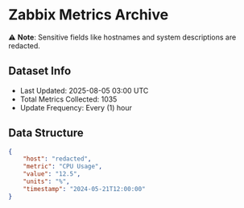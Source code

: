 # Zabbix Metrics Archive

⚠️ **Note**: Sensitive fields like hostnames and system descriptions are redacted.

## Dataset Info
- Last Updated: 2025-08-05 03:00 UTC
- Total Metrics Collected: 1035
- Update Frequency: Every (1) hour

## Data Structure
```json
{
    "host": "redacted",
    "metric": "CPU Usage",
    "value": "12.5",
    "units": "%",
    "timestamp": "2024-05-21T12:00:00"
}
```
